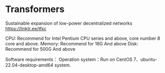 # Transformers
Sustainable  expansion of  low-power  decentralized  networks
https://linktr.ee/tfsc


CPU: Recommend for Intel Pentium CPU series and above, core number 8 core and above.
Memory: Recommend for 16G And above
Disk: Recommend for 500G And above

Software requirements：
Operation system：Run on CentOS 7、ubuntu-22.04-desktop-amd64 system.
